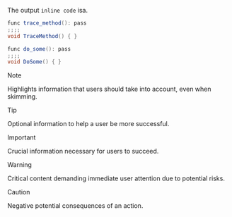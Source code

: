 

The output `inline code` isa.





```csharp
func trace_method(): pass
;;;;
void TraceMethod() { }
```




```csharp
func do_some(): pass
;;;;
void DoSome() { }
```



> [!NOTE]  
> Highlights information that users should take into account, even when skimming.

> [!TIP]  
> Optional information to help a user be more successful.

> [!IMPORTANT]  
> Crucial information necessary for users to succeed.

> [!WARNING]  
> Critical content demanding immediate user attention due to potential risks.

> [!CAUTION]  
> Negative potential consequences of an action.
